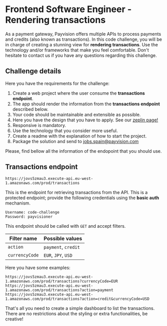 # Frontend Software Engineer - Rendering transactions

As a payment gateway, Payvision offers multiple APIs to process payments and credits (also known as transactions). In this code challenge, you will be in charge of creating a stunning view for **rendering transactions**. Use the technology and/or frameworks that make you feel comfortable. Don't hesitate to contact us if you have any questions regarding this challenge.

## Challenge details

Here you have the requirements for the challenge:
1. Create a web project where the user consume the **transactions endpoint**.
2. The app should render the information from the **transactions endpoint** described below.
3. Your code should be maintainable and extensible as possible.
4. Here you have the design that you have to apply. See our [zeplin page!](https://scene.zeplin.io/project/5aba58ec2ad5c9a98d97c76e)
5. Responsive is mandatory.
6. Use the technology that you consider more useful.
7. Create a readme with the explanation of how to start the project.
8. Package the solution and send to jobs.spain@payvision.com

Please, find bellow all the information of the endopoint that you should use.

## Transactions endpoint

```
https://jovs5zmau3.execute-api.eu-west-1.amazonaws.com/prod/transactions
```

This is the endpoint for retrieving transactions from the API. This is a protected endpoint; provide the following credentials using the **basic auth** mechanism.

```
Username: code-challenge
Password: payvisioner
```

This endpoint should be called with `GET` and accept filters.

| Filter name   |   Possible values |
| ---           |   ---             |
| `action`      | `payment`, `credit`
| `currencyCode` | `EUR`, `JPY`, `USD` |

Here you have some examples:
```
https://jovs5zmau3.execute-api.eu-west-1.amazonaws.com/prod/transactions?currencyCode=EUR
https://jovs5zmau3.execute-api.eu-west-1.amazonaws.com/prod/transactions?action=payment
https://jovs5zmau3.execute-api.eu-west-1.amazonaws.com/prod/transactions?action=credit&currencyCode=USD
```

That's all you need to create a simple dashboard to list the transactions. There are no restrictions about the styling or extra functionalities, be creative!
